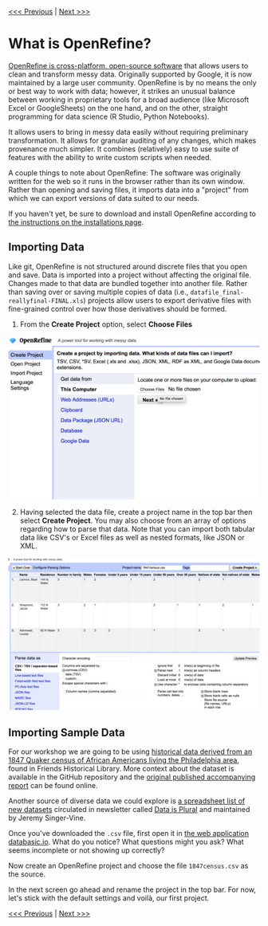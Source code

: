 [<<< Previous](tidy-vs-messy.md) | [Next >>>](exploring-openrefine.md)

# What is OpenRefine?

[OpenRefine is cross-platform, open-source software](http://openrefine.org/) that allows users to clean and transform messy data. Originally supported by Google, it is now maintained by a large user community. OpenRefine is by no means the only or best way to work with data; however, it strikes an unusual balance between working in proprietary tools for a broad audience (like Microsoft Excel or GoogleSheets) on the one hand, and on the other, straight programming for data science (R Studio, Python Notebooks).

It allows users to bring in messy data easily without requiring preliminary transformation. It allows for granular auditing of any changes, which makes provenance much simpler. It combines (relatively) easy to use suite of features with the ability to write custom scripts when needed.

A couple things to note about OpenRefine: The software was originally written for the web so it runs in the browser rather than its own window. Rather than opening and saving files, it imports data into a "project" from which we can export versions of data suited to our needs.

If you haven't yet, be sure to download and install OpenRefine according to [the instructions on the installations page](https://github.com/tri-cods/install/blob/master/sections/open_refine.md).

## Importing Data

Like git, OpenRefine is not structured around discrete files that you open and save. Data is imported into a project without affecting the original file. Changes made to that data are bundled together into another file. Rather than saving over or saving multiple copies of data (i.e., `datafile_final-reallyfinal-FINAL.xls`) projects allow users to export derivative files with fine-grained control over how those derivatives should be formed.

1) From the **Create Project** option, select **Choose Files**

![openrefine: create a project screenshot](openrefine-import-1.jpg)

2) Having selected the data file, create a project name in the top bar then select **Create Project**. You may also choose from an array of options regarding how to parse that data. Note that you can import both tabular data like CSV's or Excel files as well as nested formats, like JSON or XML.

![openrefine: create a project options screenshot](openrefine-import-2.jpg)

## Importing Sample Data

For our workshop we are going to be using [historical data derived from an 1847 Quaker census of African Americans living the Philadelphia area](https://github.com/swat-ds/datasets/tree/master/1847census), found in Friends Historical Library. More context about the dataset is available in the GitHub repository and the [original published accompanying report](https://www.swarthmore.edu/Library/friends/paac1847/censusreport.html#) can be found online.

Another source of diverse data we could explore is [a spreadsheet list of new datasets](https://docs.google.com/spreadsheets/d/1wZhPLMCHKJvwOkP4juclhjFgqIY8fQFMemwKL2c64vk) circulated in newsletter called [Data is Plural](https://tinyletter.com/data-is-plural) and maintained by Jeremy Singer-Vine.

Once you've downloaded the `.csv` file, first open it in [the web application databasic.io](https://databasic.io/). What do you notice? What questions might you ask? What seems incomplete or not showing up correctly?

Now create an OpenRefine project and choose the file `1847census.csv` as the source.

In the next screen go ahead and rename the project in the top bar. For now, let's stick with the default settings and voilà, our first project.

[<<< Previous](tidy-vs-messy.md) | [Next >>>](exploring-openrefine.md)